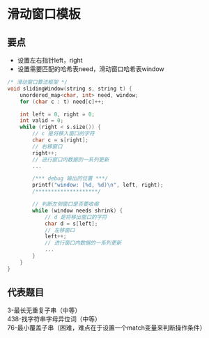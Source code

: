 # 滑动窗口模板 
## 要点 
- 设置左右指针left，right
- 设置需要匹配的哈希表need，滑动窗口哈希表window
```C++
/* 滑动窗口算法框架 */
void slidingWindow(string s, string t) {
    unordered_map<char, int> need, window;
    for (char c : t) need[c]++;

    int left = 0, right = 0;
    int valid = 0; 
    while (right < s.size()) {
        // c 是将移入窗口的字符
        char c = s[right];
        // 右移窗口
        right++;
        // 进行窗口内数据的一系列更新
        ...

        /*** debug 输出的位置 ***/
        printf("window: [%d, %d)\n", left, right);
        /********************/

        // 判断左侧窗口是否要收缩
        while (window needs shrink) {
            // d 是将移出窗口的字符
            char d = s[left];
            // 左移窗口
            left++;
            // 进行窗口内数据的一系列更新
            ...
        }
    }
}
```  
## 代表题目
3-最长无重复子串（中等）  
438-找字符串字母异位词（中等）  
76-最小覆盖子串（困难，难点在于设置一个match变量来判断操作条件）  
